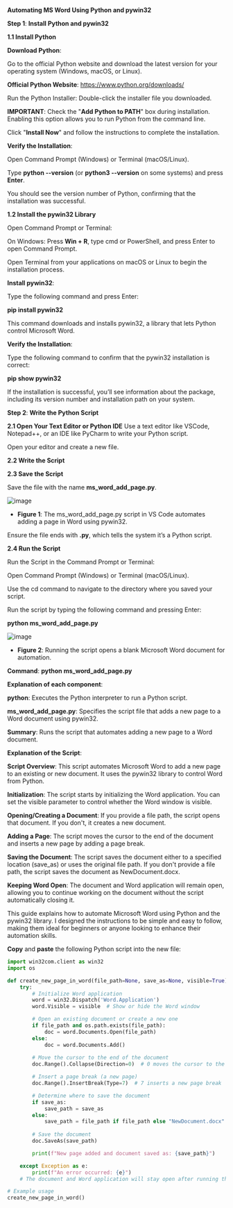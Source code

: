 **Automating MS Word Using Python and pywin32**

**Step 1**: **Install Python and pywin32**

**1.1 Install Python**

**Download Python**:

Go to the official Python website and download the latest version for your operating system (Windows, macOS, or Linux).

**Official Python Website**: https://www.python.org/downloads/

Run the Python Installer:
Double-click the installer file you downloaded.

**IMPORTANT**: Check the "**Add Python to PATH**" box during installation. Enabling this option allows you to run Python from the command line.

Click "**Install Now**" and follow the instructions to complete the installation.

**Verify the Installation**:

Open Command Prompt (Windows) or Terminal (macOS/Linux).

Type **python --version** (or **python3 --version** on some systems) and press **Enter**.

You should see the version number of Python, confirming that the installation was successful.

**1.2 Install the pywin32 Library**

Open Command Prompt or Terminal:

On Windows: Press **Win + R**, type cmd or PowerShell, and press Enter to open Command Prompt.

Open Terminal from your applications on macOS or Linux to begin the installation process.

**Install pywin32**:

Type the following command and press Enter:

**pip install pywin32**

This command downloads and installs pywin32, a library that lets Python control Microsoft Word.

**Verify the Installation**:

Type the following command to confirm that the pywin32 installation is correct:

**pip show pywin32**

If the installation is successful, you’ll see information about the package, including its version number and installation path on your system.

**Step 2**: **Write the Python Script**

**2.1 Open Your Text Editor or Python IDE**
Use a text editor like VSCode, Notepad++, or an IDE like PyCharm to write your Python script.

Open your editor and create a new file.

**2.2 Write the Script**

**2.3 Save the Script**

Save the file with the name **ms_word_add_page.py**.

![image](https://github.com/user-attachments/assets/df369d58-e868-438a-8dea-e5feb713b399)

- **Figure 1**: The ms_word_add_page.py script in VS Code automates adding a page in Word using pywin32.

Ensure the file ends with **.py**, which tells the system it’s a Python script.

**2.4 Run the Script**

Run the Script in the Command Prompt or Terminal:

Open Command Prompt (Windows) or Terminal (macOS/Linux).

Use the cd command to navigate to the directory where you saved your script.

Run the script by typing the following command and pressing Enter:

**python ms_word_add_page.py**

![image](https://github.com/user-attachments/assets/569805e5-9fb9-45ed-891e-447ecce06eb2)
- **Figure 2**: Running the script opens a blank Microsoft Word document for automation.

**Command**: **python ms_word_add_page.py**

**Explanation of each component**:

**python**: Executes the Python interpreter to run a Python script.

**ms_word_add_page.py**: Specifies the script file that adds a new page to a Word document using pywin32.

**Summary**: Runs the script that automates adding a new page to a Word document.


**Explanation of the Script**:

**Script Overview**: This script automates Microsoft Word to add a new page to an existing or new document. It uses the pywin32 library to control Word from Python.

**Initialization**: The script starts by initializing the Word application. You can set the visible parameter to control whether the Word window is visible.

**Opening/Creating a Document**: If you provide a file path, the script opens that document. If you don't, it creates a new document.

**Adding a Page**: The script moves the cursor to the end of the document and inserts a new page by adding a page break.

**Saving the Document**: The script saves the document either to a specified location (save_as) or uses the original file path. If you don't provide a file path, the script saves the document as NewDocument.docx.

**Keeping Word Open**: The document and Word application will remain open, allowing you to continue working on the document without the script automatically closing it.

This guide explains how to automate Microsoft Word using Python and the pywin32 library. I designed the instructions to be simple and easy to follow, making them ideal for beginners or anyone looking to enhance their automation skills. 

**Copy** and **paste** the following Python script into the new file:
 
```python
import win32com.client as win32
import os

def create_new_page_in_word(file_path=None, save_as=None, visible=True):
    try:
        # Initialize Word application
        word = win32.Dispatch('Word.Application')
        word.Visible = visible  # Show or hide the Word window

        # Open an existing document or create a new one
        if file_path and os.path.exists(file_path):
            doc = word.Documents.Open(file_path)
        else:
            doc = word.Documents.Add()
        
        # Move the cursor to the end of the document
        doc.Range().Collapse(Direction=0)  # 0 moves the cursor to the end

        # Insert a page break (a new page)
        doc.Range().InsertBreak(Type=7)  # 7 inserts a new page break

        # Determine where to save the document
        if save_as:
            save_path = save_as
        else:
            save_path = file_path if file_path else "NewDocument.docx"
        
        # Save the document
        doc.SaveAs(save_path)

        print(f"New page added and document saved as: {save_path}")

    except Exception as e:
        print(f"An error occurred: {e}")
    # The document and Word application will stay open after running the script

# Example usage
create_new_page_in_word()






